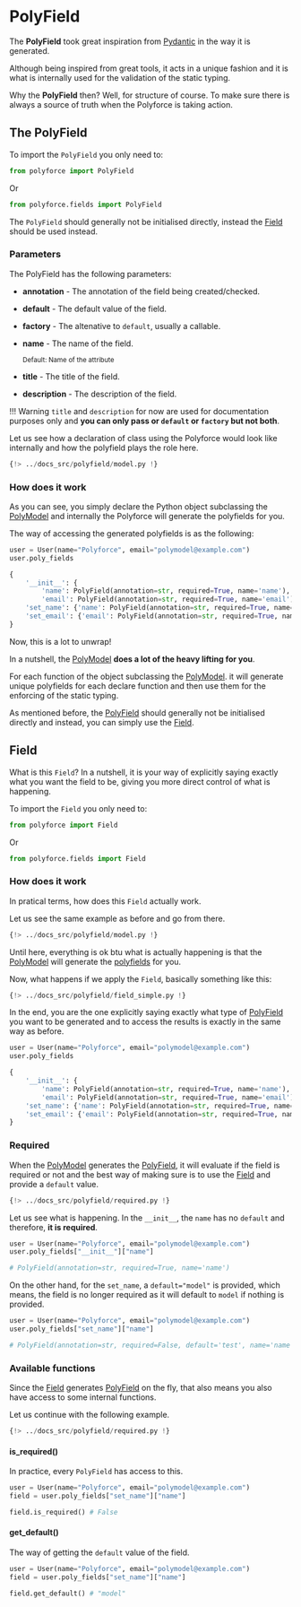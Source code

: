 # PolyField

The **PolyField** took great inspiration from [Pydantic](https://pydantic.dev) in the way it is
generated.

Although being inspired from great tools, it acts in a unique fashion and it is what is internally
used for the validation of the static typing.

Why the **PolyField** then? Well, for structure of course. To make sure there is always a source
of truth when the Polyforce is taking action.

## The PolyField

To import the `PolyField` you only need to:

```python
from polyforce import PolyField
```

Or

```python
from polyforce.fields import PolyField
```

The `PolyField` should generally not be initialised directly, instead the [Field](#field) should be
used instead.

### Parameters

The PolyField has the following parameters:

* **annotation** - The annotation of the field being created/checked.
* **default** - The default value of the field.
* **factory** - The altenative to `default`, usually a callable.
* **name** - The name of the field.

    <sup>Default: Name of the attribute</sup>

* **title** - The title of the field.
* **description** - The description of the field.

!!! Warning
    `title` and `description` for now are used for documentation purposes only and
    **you can only pass or `default` or `factory` but not both**.

Let us see how a declaration of class using the Polyforce would look like internally and how the
polyfield plays the role here.

```python
{!> ../docs_src/polyfield/model.py !}
```

### How does it work

As you can see, you simply declare the Python object subclassing the [PolyModel][polymodel] and internally
the Polyforce will generate the polyfields for you.

The way of accessing the generated polyfields is as the following:

```python
user = User(name="Polyforce", email="polymodel@example.com")
user.poly_fields

{
    '__init__': {
        'name': PolyField(annotation=str, required=True, name='name'),
        'email': PolyField(annotation=str, required=True, name='email')},
    'set_name': {'name': PolyField(annotation=str, required=True, name='name')},
    'set_email': {'email': PolyField(annotation=str, required=True, name='email')}
}

```

Now, this is a lot to unwrap!

In a nutshell, the [PolyModel][polymodel] **does a lot of the heavy lifting for you**.

For each function of the object subclassing the [PolyModel][polymodel]. it will generate unique
polyfields for each declare function and then use them for the enforcing of the static typing.

As mentioned before, the [PolyField](#the-polyfield) should generally not be initialised directly and
instead, you can simply use the [Field](#field).

## Field

What is this `Field`? In a nutshell, it is your way of explicitly saying exactly what you want the
field to be, giving you more direct control of what is happening.

To import the `Field` you only need to:

```python
from polyforce import Field
```

Or

```python
from polyforce.fields import Field
```

### How does it work

In pratical terms, how does this `Field` actually work.

Let us see the same example as before and go from there.

```python
{!> ../docs_src/polyfield/model.py !}
```

Until here, everything is ok btu what is actually happening is that the [PolyModel][polymodel] will
generate the [polyfields](#the-polyfield) for you.

Now, what happens if we apply the `Field`, basically something like this:

```python
{!> ../docs_src/polyfield/field_simple.py !}
```

In the end, you are the one explicitly saying exactly what type of [PolyField](#the-polyfield) you
want to be generated and to access the results is exactly in the same way as before.

```python
user = User(name="Polyforce", email="polymodel@example.com")
user.poly_fields

{
    '__init__': {
        'name': PolyField(annotation=str, required=True, name='name'),
        'email': PolyField(annotation=str, required=True, name='email')},
    'set_name': {'name': PolyField(annotation=str, required=True, name='name')},
    'set_email': {'email': PolyField(annotation=str, required=True, name='email')}
}

```

### Required

When the [PolyModel][polymodel] generates the [PolyField](#polyfield), it will evaluate if the field
is required or not and the best way of making sure is to use the [Field](#field) and provide a `default`
value.

```python hl_lines="8"
{!> ../docs_src/polyfield/required.py !}
```

Let us see what is happening. In the `__init__`, the `name` has no `default` and therefore, **it is required**.

```python
user = User(name="Polyforce", email="polymodel@example.com")
user.poly_fields["__init__"]["name"]

# PolyField(annotation=str, required=True, name='name')
```

On the other hand, for the `set_name`, a `default="model"` is provided, which means, the field is
no longer required as it will default to `model` if nothing is provided.

```python
user = User(name="Polyforce", email="polymodel@example.com")
user.poly_fields["set_name"]["name"]

# PolyField(annotation=str, required=False, default='test', name='name')
```

### Available functions

Since the [Field](#field) generates [PolyField](#the-polyfield) on the fly, that also means you
also have access to some internal functions.

Let us continue with the following example.

```python
{!> ../docs_src/polyfield/required.py !}
```

#### is_required()

In practice, every `PolyField` has access to this.

```python hl_lines="4"
user = User(name="Polyforce", email="polymodel@example.com")
field = user.poly_fields["set_name"]["name"]

field.is_required() # False
```

#### get_default()

The way of getting the `default` value of the field.

```python hl_lines="4"
user = User(name="Polyforce", email="polymodel@example.com")
field = user.poly_fields["set_name"]["name"]

field.get_default() # "model"
```

[polymodel]: ./model.md
